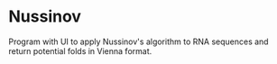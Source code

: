 # Nussinov
Program with UI to apply Nussinov's algorithm to RNA sequences and return potential folds in Vienna format.
